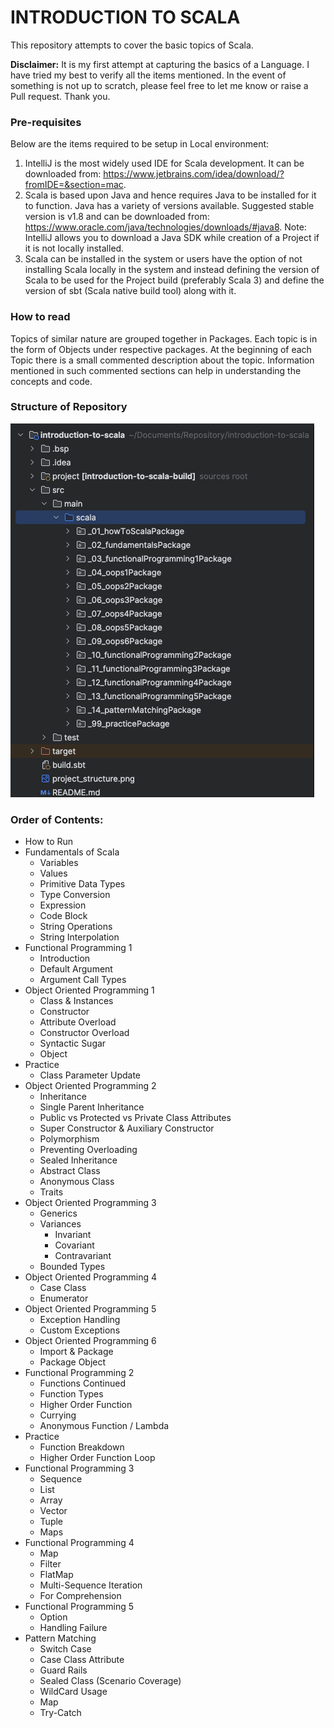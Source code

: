 # **INTRODUCTION TO SCALA**
This repository attempts to cover the basic topics of Scala.

**Disclaimer:** It is my first attempt at capturing the basics of a Language.
I have tried my best to verify all the items mentioned.
In the event of something is not up to scratch, 
please feel free to let me know or raise a Pull request. Thank you.

### Pre-requisites
Below are the items required to be setup in Local environment:
1. IntelliJ is the most widely used IDE for Scala development. It can be downloaded from: https://www.jetbrains.com/idea/download/?fromIDE=&section=mac.
2. Scala is based upon Java and hence requires Java to be installed for it to function. Java has a variety of versions available. Suggested stable version is v1.8 and can be downloaded from: https://www.oracle.com/java/technologies/downloads/#java8. Note: IntelliJ allows you to download a Java SDK while creation of a Project if it is not locally installed.
3. Scala can be installed in the system or users have the option of not installing Scala locally in the system and instead defining the version of Scala to be used for the Project build (preferably Scala 3) and define the version of sbt (Scala native build tool) along with it.

### How to read
Topics of similar nature are grouped together in Packages.
Each topic is in the form of Objects under respective packages.
At the beginning of each Topic there is a small commented description about the topic.
Information mentioned in such commented sections can help in understanding the concepts and code.

### Structure of Repository
<img src="project_structure.png" alt="project structure">

### Order of Contents:
* How to Run
* Fundamentals of Scala
  * Variables
  * Values
  * Primitive Data Types
  * Type Conversion
  * Expression
  * Code Block
  * String Operations
  * String Interpolation
* Functional Programming 1
  * Introduction
  * Default Argument
  * Argument Call Types
* Object Oriented Programming 1
  * Class & Instances
  * Constructor
  * Attribute Overload
  * Constructor Overload
  * Syntactic Sugar
  * Object
* Practice
  * Class Parameter Update
* Object Oriented Programming 2
  * Inheritance
  * Single Parent Inheritance
  * Public vs Protected vs Private Class Attributes
  * Super Constructor & Auxiliary Constructor
  * Polymorphism
  * Preventing Overloading
  * Sealed Inheritance
  * Abstract Class
  * Anonymous Class
  * Traits
* Object Oriented Programming 3
  * Generics
  * Variances
    * Invariant
    * Covariant 
    * Contravariant
  * Bounded Types
* Object Oriented Programming 4
  * Case Class
  * Enumerator
* Object Oriented Programming 5
  * Exception Handling
  * Custom Exceptions
* Object Oriented Programming 6
  * Import & Package
  * Package Object
* Functional Programming 2
  * Functions Continued
  * Function Types
  * Higher Order Function
  * Currying
  * Anonymous Function / Lambda
* Practice
  * Function Breakdown
  * Higher Order Function Loop
* Functional Programming 3
  * Sequence
  * List
  * Array
  * Vector
  * Tuple
  * Maps
* Functional Programming 4
  * Map
  * Filter
  * FlatMap
  * Multi-Sequence Iteration
  * For Comprehension
* Functional Programming 5
  * Option
  * Handling Failure
* Pattern Matching
  * Switch Case
  * Case Class Attribute
  * Guard Rails
  * Sealed Class (Scenario Coverage)
  * WildCard Usage
  * Map
  * Try-Catch
